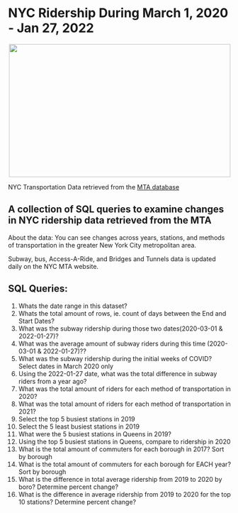 # NYC Ridership During March 1, 2020 - Jan 27, 2022 
<p align="center">
  <img src = "https://www.nydailynews.com/resizer/O74HkF5NDcwOEWKb3ojq7u5sSZA=/1200x0/top/cloudfront-us-east-1.images.arcpublishing.com/tronc/ZGX2HASA544F26KKWI3XL3EKHE.jpg" width="500" height="300">
  </p>

NYC Transportation Data retrieved from the [MTA database](https://new.mta.info/coronavirus/ridership)

## A collection of SQL queries to examine changes in NYC ridership data retrieved from the MTA 

About the data: You can see changes across years, stations, and methods of transportation in the greater New York City metropolitan area. 

Subway, bus, Access-A-Ride, and Bridges and Tunnels data is updated daily on the NYC MTA website.

## SQL Queries:
1. Whats the date range in this dataset?
2. Whats the total amount of rows, ie. count of days between the End and Start Dates?
3. What was the subway ridership during those two dates(2020-03-01 & 2022-01-27)?
4. What was the average amount of subway riders during this time (2020-03-01 & 2022-01-27)??
5. What was the subway ridership during the initial weeks of COVID? Select dates in March 2020 only
6. Using the 2022-01-27 date, what was the total difference in subway riders from a year ago? 
7. What was the total amount of riders for each method of transportation in 2020?
8. What was the total amount of riders for each method of transportation in 2021?
9. Select the top 5 busiest stations in 2019
10. Select the 5 least busiest stations in 2019
11. What were the 5 busiest stations in Queens in 2019?
12. Using the top 5 busiest stations in Queens, compare to ridership in 2020
13. What is the total amount of commuters for each borough in 2017? Sort by borough
14. What is the total amount of commuters for each borough for EACH year? Sort by borough
15. What is the difference in total average ridership from 2019 to 2020 by boro? Determine percent change?
16. What is the difference in average ridership from 2019 to 2020 for the top 10 stations? Determine percent change?
